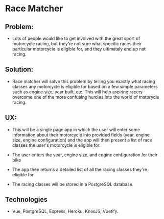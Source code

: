 # Race Matcher

## Problem:
- Lots of people would like to get involved with the great sport of motorcycle racing,
but they're not sure what specific races their particular motorcycle is eligible for, and they 
ultimately end up not racing.

## Solution:
- Race matcher will solve this problem by telling you exactly what racing classes any motorcycle is eligible for based on a few simple parameters such as engine size, year built, etc. This will help aspiring racers overcome one of the more confusing hurdles into the world of motorycle racing.

## UX:
- This will be a single page app in which the user will enter some information about their motorcycle into provided fields 
(year, engine size, engine configuration) and the app will then present a list of race classes the user's motorcycle is
eligible for.

- The user enters the year, engine size, and engine configuration for their bike
- The app then returns a detailed list of all the racing classes they're eligible for
- The racing classes will be stored in a PostgreSQL database.

## Technologies
- Vue, PostgreSQL, Express, Heroku, KnexJS, Vuetify.
